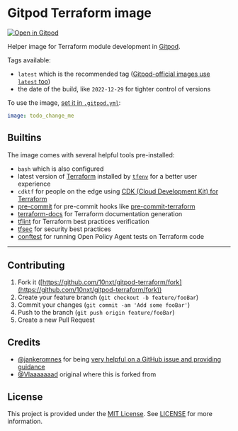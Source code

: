 # Gitpod Terraform image

[![Open in Gitpod](https://gitpod.io/button/open-in-gitpod.svg)](https://gitpod.io#https://github.com/10nxt/gitpod-terraform)

Helper image for Terraform module development in [Gitpod](https://gitpod.io).

Tags available:

- `latest` which is the recommended tag ([Gitpod-official images use `latest` too](https://hub.docker.com/r/gitpod/workspace-full/tags))
- the date of the build, like `2022-12-29` for tighter control of versions

To use the image, [set it in `.gitpod.yml`](https://www.gitpod.io/docs/42_config_docker/):

```yaml
image: todo_change_me
```

## Builtins

The image comes with several helpful tools pre-installed:

- `bash` which is also configured
- latest version of [Terraform](https://www.terraform.io/) installed by [`tfenv`](https://github.com/tfutils/tfenv) for a better user experience
- `cdktf` for people on the edge using [CDK (Cloud Development Kit) for Terraform](https://github.com/hashicorp/terraform-cdk)
- [pre-commit](https://pre-commit.com) for pre-commit hooks like [pre-commit-terraform](https://github.com/antonbabenko/pre-commit-terraform)
- [terraform-docs](https://github.com/segmentio/terraform-docs) for Terraform documentation generation
- [tflint](https://github.com/wata727/tflint) for Terraform best practices verification
- [tfsec](https://github.com/liamg/tfsec) for security best practices
- [conftest](https://github.com/instrumenta/conftest) for running Open Policy Agent tests on Terraform code

---

## Contributing

1. Fork it ([https://github.com/10nxt/gitpod-terraform/fork](https://github.com/10nxt/gitpod-terraform/fork))
2. Create your feature branch (`git checkout -b feature/fooBar`)
3. Commit your changes (`git commit -am 'Add some fooBar'`)
4. Push to the branch (`git push origin feature/fooBar`)
5. Create a new Pull Request

## Credits

- [@jankeromnes](https://github.com/jankeromnes) for being [very helpful on a GitHub issue and providing guidance](https://github.com/gitpod-io/gitpod/issues/782)
- [@Vlaaaaaaad](https://github.com/Vlaaaaaaad/gitpod-terraform) original where this is forked from

## License

This project is provided under the [MIT License](LICENSE.md). See [LICENSE](LICENSE.md) for more information.
